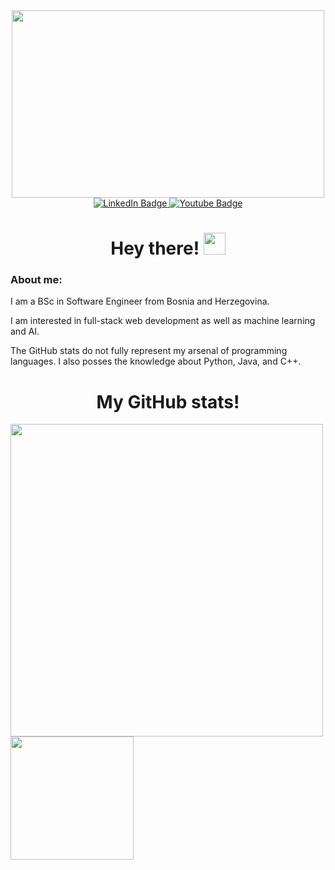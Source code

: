<div id="header" align="center">
  <img src="https://media.giphy.com/media/qgQUggAC3Pfv687qPC/giphy.gif" width="500" height="300"/>
  
  <div id="badges">
    <a href="https://www.linkedin.com/in/ridvan-okovic00/">
      <img src="https://img.shields.io/badge/LinkedIn-blue?style=for-the-badge&logo=linkedin&logoColor=white" alt="LinkedIn Badge"/>
    </a>
    <a href="https://www.instagram.com/ridvan.okovic/">
      <img src="https://img.shields.io/badge/Instagram-red?style=for-the-badge&logo=instagram&logoColor=white" alt="Youtube Badge"/>
    </a>
  </div>

  <h1>
    Hey there! 
    <img src="https://media.giphy.com/media/hvRJCLFzcasrR4ia7z/giphy.gif" width="35px"/>
  </h1>
  
  <div align="left">
    <h3>About me:</h3>
    <p>I am a BSc in Software Engineer from Bosnia and Herzegovina.</p>
    <p>I am interested in full-stack web development as well as machine learning and AI.</p>
    <p>The GitHub stats do not fully represent my arsenal of programming languages. I also posses the knowledge about Python, Java, and C++.</p>
  </div>

  <h1>
    My GitHub stats! 
  </h1>
  
  <img align='left' src="https://github-readme-streak-stats.herokuapp.com/?user=Ridvan-Okovic&theme=tokyonight" width="500px"/>
  <img align='left' height="197px" src="https://github-readme-stats-sigma-five.vercel.app/api/top-langs?username=Ridvan-Okovic&hide=jupyter%20notebook&layout=compact&show_icons=true&langs_count=7&theme=tokyonight"/>

  
</div>



